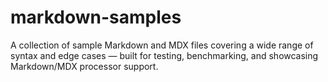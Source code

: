 # markdown-samples
A collection of sample Markdown and MDX files covering a wide range of syntax and edge cases — built for testing, benchmarking, and showcasing Markdown/MDX processor support.
